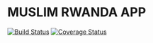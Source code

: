 # MUSLIM RWANDA APP

[![Build Status](https://travis-ci.org/Melliom/muslims-rwanda-backend.svg?branch=develop)](https://travis-ci.org/Melliom/muslims-rwanda-backend)  [![Coverage Status](https://coveralls.io/repos/github/Melliom/muslims-rwanda-backend/badge.svg)](https://coveralls.io/github/Melliom/muslims-rwanda-backend)